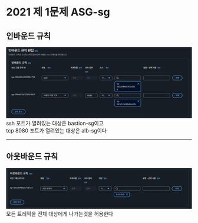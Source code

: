 # 2021 제 1문제 ASG-sg

## 인바운드 규칙
![asg-sg](/imgs/2021-1/img/asg-sg.png)
ssh 포트가 열려있는 대상은 bastion-sg이고<br>
tcp 8080 포트가 열려있는 대상은 alb-sg이다

---

## 아웃바운드 규칙
![asg-sg2](/imgs/2021-1/img/asg-sg2.png)
모든 트레픽을 전체 대상에게 나가는것을 허용한다